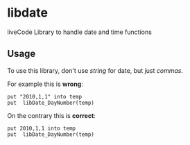 # libdate
liveCode Library to handle date and time functions

## Usage

To use this library, don't use *string* for date, but just *commas*. 

For example this is **wrong**:

    put "2010,1,1" into temp
    put  libDate_DayNumber(temp)

On the contrary this is **correct**:

    put 2010,1,1 into temp
    put  libDate_DayNumber(temp)
